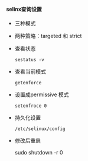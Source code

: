  #### selinx查询设置
 
 * 三种模式
 * 两种策略：targeted 和 strict
 * 查看状态
 
       sestatus -v
     
 * 查看当前模式
 
       getenforce
 * 设置成permissive 模式
 
       setenfroce 0
        
 * 持久化设置
 
       /etc/selinux/config
       
 * 修改后重启
 
     sudo shutdown -r 0
